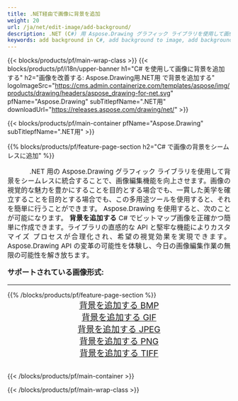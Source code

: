 ```yaml
---
title: .NET経由で画像に背景を追加
weight: 20
url: /ja/net/edit-image/add-background/
description: .NET (C#) 用 Aspose.Drawing グラフィック ライブラリを使用して画像に背景を追加する
keywords: add background in C#, add background to image, add background to bitmap, graphic library .NET用, edit images, edit background, drawing API
---
```


{{< blocks/products/pf/main-wrap-class >}}
{{< blocks/products/pf/i18n/upper-banner h1="C# を使用して画像に背景を追加する" h2="画像を改善する: Aspose.Drawing用.NET用 で背景を追加する" logoImageSrc="https://cms.admin.containerize.com/templates/aspose/img/products/drawing/headers/aspose_drawing-for-net.svg" pfName="Aspose.Drawing" subTitlepfName=".NET用" downloadUrl="https://releases.aspose.com/drawing/net/" >}}

{{< blocks/products/pf/main-container pfName="Aspose.Drawing" subTitlepfName=".NET用" >}}

{{% blocks/products/pf/feature-page-section  h2="C# で画像の背景をシームレスに追加" %}}
<p align="justify" style="text-indent:50px;font-size:15px;">
.NET 用の Aspose.Drawing グラフィック ライブラリを使用して背景をシームレスに統合することで、画像編集機能を向上させます。画像の視覚的な魅力を豊かにすることを目的とする場合でも、一貫した美学を確立することを目的とする場合でも、この多用途ツールを使用すると、それを簡単に行うことができます。 Aspose.Drawing を使用すると、次のことが可能になります。 <b>背景を追加する</b> C# でビットマップ画像を正確かつ簡単に作成できます。ライブラリの直感的な API と堅牢な機能によりカスタマイズ プロセスが合理化され、希望の視覚効果を実現できます。 Aspose.Drawing API の変革の可能性を体験し、今日の画像編集作業の無限の可能性を解き放ちます。</p>

<h3 style="margin-top:16px;">
サポートされている画像形式:
</h3>

<hr/>
{{% /blocks/products/pf/feature-page-section %}}
<div class="container-fluid productfamilypage bg-gray">
    <div class="convertypes bg-gray agp-content section">
        <div class="container">
		    <div class="row other-converters" style="font-size: 19px;text-align:center;">
		        <div class='col-md-3 other-converter remove-lp remove-rp'><a href="bmp/" style="padding:15px;">背景を追加する BMP</a></div>
                <div class='col-md-3 other-converter remove-lp remove-rp'><a href="gif/" style="padding:15px;">背景を追加する GIF</a></div>
                <div class='col-md-3 other-converter remove-lp remove-rp'><a href="jpeg/" style="padding:15px;">背景を追加する JPEG</a></div>
                <div class='col-md-3 other-converter remove-lp remove-rp'><a href="png/" style="padding:15px;">背景を追加する PNG</a></div>
                <div class='col-md-3 other-converter remove-lp remove-rp'><a href="tiff/" style="padding:15px;">背景を追加する TIFF</a></div>
             </div>
        </div>
    </div>
</div>
<br/>

{{< /blocks/products/pf/main-container >}}

{{< /blocks/products/pf/main-wrap-class >}}
